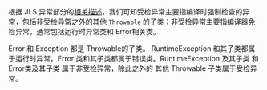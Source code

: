 <p>根据 JLS 异常部分的<a href="https://docs.oracle.com/javase/specs/jls/se9/html/jls-11.html#jls-11.1">相关描述</a>，我们可知受检异常主要指编译时强制检查的异常，包括非受检异常之外的其他 <code>Throwable</code> 的子类；非受检异常主要指编译器免检异常，通常包括运行时异常类和 Error相关类。</p>

Error 和 Exception 都是 Throwable的子类。 RuntimeException 和其子类都属于运行时异常。Error 类和其子类都属于错误类。RuntimeException 及其子类 和 Error类及其子类 属于非受检异常，除此之外的 其他 Throwable 子类属于受检异常。